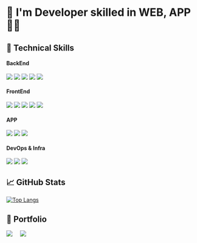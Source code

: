 <h1> 👋 I'm Developer skilled in WEB, APP 👩‍💻 </h1>

## 💼 Technical Skills

#### BackEnd
<p>
  <img src="https://img.shields.io/badge/spring-6DB33F?style=for-the-badge&logo=spring&logoColor=white">
  <img src="https://img.shields.io/badge/springboot-6DB33F?style=for-the-badge&logo=springboot&logoColor=white">
  <img src="https://img.shields.io/badge/Spring_Security-6DB33F?style=for-the-badge&logo=Spring-Security&logoColor=white"/>
  <img src="https://img.shields.io/badge/jpa-6DB33F?style=for-the-badge&logo=jpa&logoColor=white"/>
  <img src="https://img.shields.io/badge/socket.io-010101?style=for-the-badge&logo=socket.io&logoColor=white">
</p>

#### FrontEnd
<p>
  <img src="https://img.shields.io/badge/vue.js-4FC08D?style=for-the-badge&logo=vue.js&logoColor=white">
  <img src="https://img.shields.io/badge/node.js-339933?style=for-the-badge&logo=Node.js&logoColor=white">
  <img src="https://img.shields.io/badge/CSS3-1572B6?style=for-the-badge&logo=css3&logoColor=white"/>
  <img src="https://img.shields.io/badge/HTML5-E34F26?style=for-the-badge&logo=html5&logoColor=white"/>
  <img src="https://img.shields.io/badge/JavaScript-323330?style=for-the-badge&logo=javascript&logoColor=F7DF1E"/>
</p>

#### APP
<P>
  <img src="https://img.shields.io/badge/Android-3DDC84?style=for-the-badge&logo=android&logoColor=white"/>
  <img src="https://img.shields.io/badge/java-007396?style=for-the-badge&logo=java&logoColor=white">
  <img src="https://img.shields.io/badge/Kotlin-0095D5?&style=for-the-badge&logo=kotlin&logoColor=white"/> 
</P>

#### DevOps & Infra
<p>
  <img src="https://img.shields.io/badge/Jenkins-D24939?style=for-the-badge&logo=Jenkins&logoColor=white"/>
  <img src="https://img.shields.io/badge/Nginx-009639?style=for-the-badge&logo=nginx&logoColor=white"/>
  <img src="https://img.shields.io/badge/Docker-2496ED?style=for-the-badge&logo=docker&logoColor=white" />
</p>


## 📈 GitHub Stats 
<!--[![Solved.ac Profile](http://mazassumnida.wtf/api/v2/generate_badge?boj=gkathaud)](https://solved.ac/gkathaud/) &nbsp;&nbsp;&nbsp;&nbsp;-->
[![Top Langs](https://github-readme-stats.vercel.app/api/top-langs/?username=Hamsomyeong&layout=compact)](https://github.com/anuraghazra/github-readme-stats) 


## 🤝 Portfolio 
<p>
  <a href="https://cypress-adasaurus-110.notion.site/62c19d33de0d4ec5af380ed4817fcefc?pvs=4"><img src="https://img.shields.io/badge/Notion-000000?style=for-the-badge&logo=notion&logoColor=white" /></a>&nbsp;&nbsp;&nbsp;&nbsp;
  <img src="https://img.shields.io/badge/gkathaud4884-%23D14836.svg?&style=for-the-badge&logo=gmail&logoColor=white" /></a>&nbsp;&nbsp;&nbsp;&nbsp;
</p>

<!--
**Hamsomyeong/Hamsomyeong** is a ✨ _special_ ✨ repository because its `README.md` (this file) appears on your GitHub profile.

Here are some ideas to get you started:

- 🔭 I’m currently working on ...
- 🌱 I’m currently learning ...
- 👯 I’m looking to collaborate on ...
- 🤔 I’m looking for help with ...
- 💬 Ask me about ...
- 📫 How to reach me: ...
- 😄 Pronouns: ...
- ⚡ Fun fact: ...
-->
